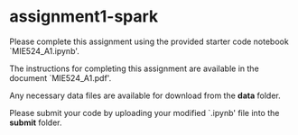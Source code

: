 # assignment1-spark

Please complete this assignment using the provided starter code notebook `MIE524_A1.ipynb'.

The instructions for completing this assignment are available in the document `MIE524_A1.pdf'.

Any necessary data files are available for download from the **data** folder.

Please submit your code by uploading your modified `.ipynb' file into the **submit** folder.